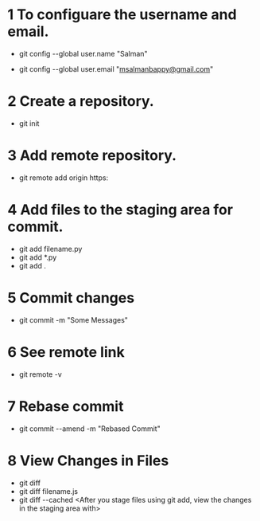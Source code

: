 # 1 To configuare the username and email.

- git config --global user.name "Salman"

- git config --global user.email "msalmanbappy@gmail.com"

# 2 Create a repository.

- git init

# 3 Add remote repository.

- git remote add origin https:<remote repository link>

# 4 Add files to the staging area for commit.

- git add filename.py
- git add \*.py <Add files with specific extension>
- git add . <add all file in the repository>

# 5 Commit changes

- git commit -m "Some Messages"

# 6 See remote link

- git remote -v

# 7 Rebase commit

- git commit --amend -m "Rebased Commit"

# 8 View Changes in Files

- git diff <This shows line-by-line changes in all modified files.>
- git diff filename.js <To see changes in a specific file>
- git diff --cached <After you stage files using git add, view the changes in the staging area with>
